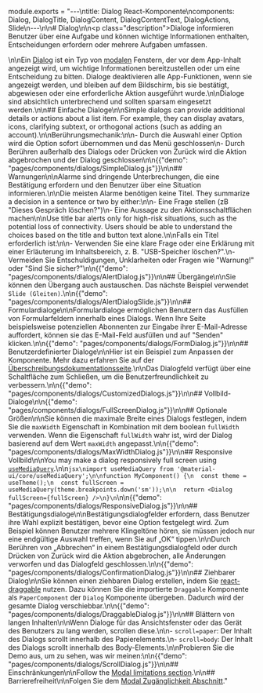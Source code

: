 module.exports = "---\ntitle: Dialog React-Komponente\ncomponents: Dialog, DialogTitle, DialogContent, DialogContentText, DialogActions, Slide\n---\n\n# Dialog\n\n<p class=\"description\">Dialoge informieren Benutzer über eine Aufgabe und können wichtige Informationen enthalten, Entscheidungen erfordern oder mehrere Aufgaben umfassen.</p>\n\nEin [Dialog](https://material.io/design/components/dialogs.html) ist ein Typ von [modalen](/components/modal/) Fenstern, der vor dem App-Inhalt angezeigt wird, um wichtige Informationen bereitzustellen oder um eine Entscheidung zu bitten. Dialoge deaktivieren alle App-Funktionen, wenn sie angezeigt werden, und bleiben auf dem Bildschirm, bis sie bestätigt, abgewiesen oder eine erforderliche Aktion ausgeführt wurde.\n\nDialoge sind absichtlich unterbrechend und sollten sparsam eingesetzt werden.\n\n## Einfache Dialoge\n\nSimple dialogs can provide additional details or actions about a list item. For example, they can display avatars, icons, clarifying subtext, or orthogonal actions (such as adding an account).\n\nBerührungsmechanik:\n\n- Durch die Auswahl einer Option wird die Option sofort übernommen und das Menü geschlossen\n- Durch Berühren außerhalb des Dialogs oder Drücken von Zurück wird die Aktion abgebrochen und der Dialog geschlossen\n\n{{\"demo\": \"pages/components/dialogs/SimpleDialog.js\"}}\n\n## Warnungen\n\nAlarme sind dringende Unterbrechungen, die eine Bestätigung erfordern und den Benutzer über eine Situation informieren.\n\nDie meisten Alarme benötigen keine Titel. They summarize a decision in a sentence or two by either:\n\n- Eine Frage stellen (zB \"Dieses Gespräch löschen?\")\n- Eine Aussage zu den Aktionsschaltflächen machen\n\nUse title bar alerts only for high-risk situations, such as the potential loss of connectivity. Users should be able to understand the choices based on the title and button text alone.\n\nFalls ein Titel erforderlich ist:\n\n- Verwenden Sie eine klare Frage oder eine Erklärung mit einer Erläuterung im Inhaltsbereich, z. B. \"USB-Speicher löschen?\".\n- Vermeiden Sie Entschuldigungen, Unklarheiten oder Fragen wie \"Warnung!\" oder \"Sind Sie sicher?\"\n\n{{\"demo\": \"pages/components/dialogs/AlertDialog.js\"}}\n\n## Übergänge\n\nSie können den Übergang auch austauschen. Das nächste Beispiel verwendet `Slide (Gleiten)`.\n\n{{\"demo\": \"pages/components/dialogs/AlertDialogSlide.js\"}}\n\n## Formulardialoge\n\nFormulardialoge ermöglichen Benutzern das Ausfüllen von Formularfeldern innerhalb eines Dialogs. Wenn Ihre Seite beispielsweise potenziellen Abonnenten zur Eingabe ihrer E-Mail-Adresse auffordert, können sie das E-Mail-Feld ausfüllen und auf \"Senden\" klicken.\n\n{{\"demo\": \"pages/components/dialogs/FormDialog.js\"}}\n\n## Benutzerdefinierter Dialoge\n\nHier ist ein Beispiel zum Anpassen der Komponente. Mehr dazu erfahren Sie auf der [Überschreibungsdokumentationsseite](/customization/components/).\n\nDas Dialogfeld verfügt über eine Schaltfläche zum Schließen, um die Benutzerfreundlichkeit zu verbessern.\n\n{{\"demo\": \"pages/components/dialogs/CustomizedDialogs.js\"}}\n\n## Vollbild-Dialoge\n\n{{\"demo\": \"pages/components/dialogs/FullScreenDialog.js\"}}\n\n## Optionale Größen\n\nSie können die maximale Breite eines Dialogs festlegen, indem Sie die `maxWidth` Eigenschaft in Kombination mit dem boolean `fullWidth` verwenden. Wenn die Eigenschaft `fullWidth` wahr ist, wird der Dialog basierend auf dem Wert `maxWidth` angepasst.\n\n{{\"demo\": \"pages/components/dialogs/MaxWidthDialog.js\"}}\n\n## Responsive Vollbild\n\nYou may make a dialog responsively full screen using [`useMediaQuery`](/components/use-media-query/#usemediaquery).\n\n```jsx\nimport useMediaQuery from '@material-ui/core/useMediaQuery';\n\nfunction MyComponent() {\n  const theme = useTheme();\n  const fullScreen = useMediaQuery(theme.breakpoints.down('sm'));\n\n  return <Dialog fullScreen={fullScreen} />\n}\n```\n\n{{\"demo\": \"pages/components/dialogs/ResponsiveDialog.js\"}}\n\n## Bestätigungsdialoge\n\nBestätigungsdialogfelder erfordern, dass Benutzer ihre Wahl explizit bestätigen, bevor eine Option festgelegt wird. Zum Beispiel können Benutzer mehrere Klingeltöne hören, sie müssen jedoch nur eine endgültige Auswahl treffen, wenn Sie auf „OK“ tippen.\n\nDurch Berühren von „Abbrechen“ in einem Bestätigungsdialogfeld oder durch Drücken von Zurück wird die Aktion abgebrochen, alle Änderungen verworfen und das Dialogfeld geschlossen.\n\n{{\"demo\": \"pages/components/dialogs/ConfirmationDialog.js\"}}\n\n## Ziehbarer Dialog\n\nSie können einen ziehbaren Dialog erstellen, indem Sie [react-draggable](https://github.com/mzabriskie/react-draggable) nutzen. Dazu können Sie die importierte `Draggable` Komponente als `PaperComponent` der `Dialog` Komponente übergeben. Dadurch wird der gesamte Dialog verschiebbar.\n\n{{\"demo\": \"pages/components/dialogs/DraggableDialog.js\"}}\n\n## Blättern von langen Inhalten\n\nWenn Dialoge für das Ansichtsfenster oder das Gerät des Benutzers zu lang werden, scrollen diese.\n\n- `scroll=paper`: Der Inhalt des Dialogs scrollt innerhalb des Papierelements.\n- `scroll=body`: Der Inhalt des Dialogs scrollt innerhalb des Body-Elements.\n\nProbieren Sie die Demo aus, um zu sehen, was wir meinen:\n\n{{\"demo\": \"pages/components/dialogs/ScrollDialog.js\"}}\n\n## Einschränkungen\n\nFollow the [Modal limitations section](/components/modal/#limitations).\n\n## Barrierefreiheit\n\nFolgen Sie dem [Modal Zugänglichkeit Abschnitt](/components/modal/#accessibility)."